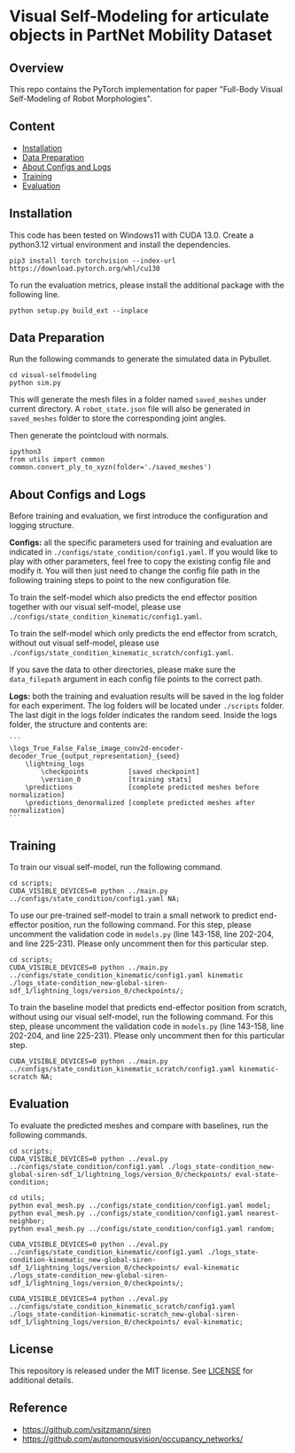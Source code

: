 # Visual Self-Modeling for articulate objects in PartNet Mobility Dataset

## Overview
This repo contains the PyTorch implementation for paper "Full-Body Visual Self-Modeling of Robot Morphologies".


## Content

- [Installation](#installation)
- [Data Preparation](#data-preparation)
- [About Configs and Logs](#about-configs-and-logs)
- [Training](#training)
- [Evaluation](#evaluation)

## Installation

This code has been tested on Windows11 with CUDA 13.0. Create a python3.12 virtual environment and install the dependencies.

```
pip3 install torch torchvision --index-url https://download.pytorch.org/whl/cu130
```

To run the evaluation metrics, please install the additional package with the following line.

```
python setup.py build_ext --inplace
```

## Data Preparation

Run the following commands to generate the simulated data in Pybullet.

```
cd visual-selfmodeling
python sim.py
```

This will generate the mesh files in a folder named `saved_meshes` under current directory. A `robot_state.json` file will also be generated in `saved_meshes` folder to store the corresponding joint angles.

Then generate the pointcloud with normals.

```
ipython3
from utils import common
common.convert_ply_to_xyzn(folder='./saved_meshes')
```

## About Configs and Logs

Before training and evaluation, we first introduce the configuration and logging structure.

**Configs:** all the specific parameters used for training and evaluation are indicated in `./configs/state_condition/config1.yaml`. If you would like to play with other parameters, feel free to copy the existing config file and modify it. You will then just need to change the config file path in the following training steps to point to the new configuration file.

To train the self-model which also predicts the end effector position together with our visual self-model, please use `./configs/state_condition_kinematic/config1.yaml`.

To train the self-model which only predicts the end effector from scratch, without out visual self-model, please use `./configs/state_condition_kinematic_scratch/config1.yaml`.

If you save the data to other directories, please make sure the `data_filepath` argument in each config file points to the correct path.

**Logs:** both the training and evaluation results will be saved in the log folder for each experiment. The log folders will be located under `./scripts` folder. The last digit in the logs folder indicates the random seed. Inside the logs folder, the structure and contents are:

    ```
    \logs_True_False_False_image_conv2d-encoder-decoder_True_{output_representation}_{seed}
        \lightning_logs
            \checkpoints          [saved checkpoint]
            \version_0            [training stats]
        \predictions              [complete predicted meshes before normalization]
        \predictions_denormalized [complete predicted meshes after normalization]
    ```

## Training

To train our visual self-model, run the following command.

```
cd scripts;
CUDA_VISIBLE_DEVICES=0 python ../main.py ../configs/state_condition/config1.yaml NA;
```

To use our pre-trained self-model to train a small network to predict end-effector position, run the following command. For this step, please uncomment the validation code in `models.py` (line 143-158, line 202-204, and line 225-231). Please only uncomment then for this particular step.

```
cd scripts;
CUDA_VISIBLE_DEVICES=0 python ../main.py ../configs/state_condition_kinematic/config1.yaml kinematic ./logs_state-condition_new-global-siren-sdf_1/lightning_logs/version_0/checkpoints/;
```

To train the baseline model that predicts end-effector position from scratch, without using our visual self-model, run the following command. For this step, please uncomment the validation code in `models.py` (line 143-158, line 202-204, and line 225-231). Please only uncomment then for this particular step.

```
CUDA_VISIBLE_DEVICES=0 python ../main.py ../configs/state_condition_kinematic_scratch/config1.yaml kinematic-scratch NA;
```

## Evaluation

To evaluate the predicted meshes and compare with baselines, run the following commands.

```
cd scripts;
CUDA_VISIBLE_DEVICES=0 python ../eval.py ../configs/state_condition/config1.yaml ./logs_state-condition_new-global-siren-sdf_1/lightning_logs/version_0/checkpoints/ eval-state-condition;

cd utils;
python eval_mesh.py ../configs/state_condition/config1.yaml model;
python eval_mesh.py ../configs/state_condition/config1.yaml nearest-neighbor;
python eval_mesh.py ../configs/state_condition/config1.yaml random;

CUDA_VISIBLE_DEVICES=0 python ../eval.py ../configs/state_condition_kinematic/config1.yaml ./logs_state-condition-kinematic_new-global-siren-sdf_1/lightning_logs/version_0/checkpoints/ eval-kinematic ./logs_state-condition_new-global-siren-sdf_1/lightning_logs/version_0/checkpoints/;

CUDA_VISIBLE_DEVICES=4 python ../eval.py ../configs/state_condition_kinematic_scratch/config1.yaml ./logs_state-condition-kinematic-scratch_new-global-siren-sdf_1/lightning_logs/version_0/checkpoints/ eval-kinematic;
```

## License

This repository is released under the MIT license. See [LICENSE](LICENSE) for additional details.

## Reference

- https://github.com/vsitzmann/siren
- https://github.com/autonomousvision/occupancy_networks/